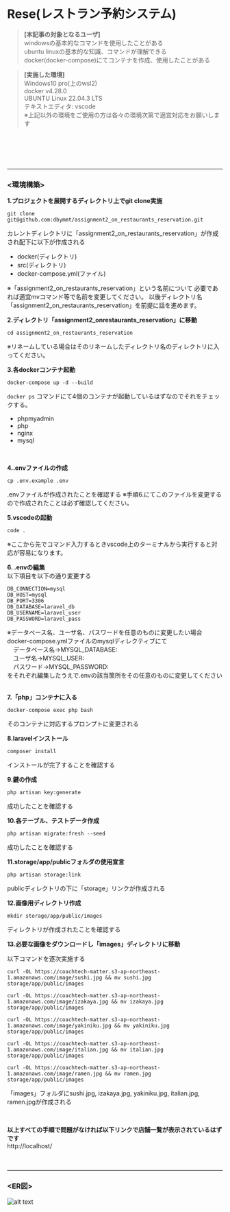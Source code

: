 
# Rese(レストラン予約システム)

> **[本記事の対象となるユーザ]**  
windowsの基本的なコマンドを使用したことがある  
ubuntu linuxの基本的な知識、コマンドが理解できる  
docker(docker-compose)にてコンテナを作成、使用したことがある  

> **[実施した環境]**  
Windows10 pro(上のwsl2)  
docker v4.28.0  
UBUNTU Linux 22.04.3 LTS  
テキストエディタ: vscode  
※上記以外の環境をご使用の方は各々の環境次第で適宜対応をお願いします  

<br><br><br><br><hr>

### <環境構築>

**1.プロジェクトを展開するディレクトリ上でgit clone実施**


~~~
git clone git@github.com:dbymmt/assignment2_on_restaurants_reservation.git
~~~


カレントディレクトリに「assignment2_on_restaurants_reservation」が作成され配下に以下が作成される

- docker(ディレクトリ)
- src(ディレクトリ)
- docker-compose.yml(ファイル)


※「assignment2_on_restaurants_reservation」という名前について
必要であれば適宜mvコマンド等で名前を変更してください。
以後ディレクトリ名「assignment2_on_restaurants_reservation」を前提に話を進めます。
<br>

**2.ディレクトリ「assignment2_onrestaurants_reservation」に移動**

~~~
cd assignment2_on_restaurants_reservation
~~~
※リネームしている場合はそのリネームしたディレクトリ名のディレクトリに入ってください。
<br>

**3.各dockerコンテナ起動**


~~~
docker-compose up -d --build
~~~

```docker ps``` コマンドにて4個のコンテナが起動しているはずなのでそれをチェックする。

- phpmyadmin
- php
- nginx
- mysql
<br>

**4..envファイルの作成**


~~~
cp .env.example .env
~~~

.envファイルが作成されたことを確認する
※手順6.にてこのファイルを変更するので作成されたことは必ず確認してください。
<br>

**5.vscodeの起動**
~~~
code .
~~~
※ここから先でコマンド入力するときvscode上のターミナルから実行すると対応が容易になります。
<br>

**6. .envの編集**
<br>
以下項目を以下の通り変更する


~~~
DB_CONNECTION=mysql
DB_HOST=mysql
DB_PORT=3306
DB_DATABASE=laravel_db
DB_USERNAME=laravel_user
DB_PASSWORD=laravel_pass
~~~


※データベース名、ユーザ名、パスワードを任意のものに変更したい場合  
docker-compose.ymlファイルのmysqlディレクティブにて  
　データベース名→MYSQL_DATABASE:  
　ユーザ名→MYSQL_USER:  
　パスワード→MYSQL_PASSWORD:  
をそれぞれ編集したうえで.envの該当箇所をその任意のものに変更してください  
<br>

**7.「php」コンテナに入る**

~~~
docker-compose exec php bash
~~~

そのコンテナに対応するプロンプトに変更される
<br>

**8.laravelインストール**


~~~
composer install
~~~

インストールが完了することを確認する
<br>

**9.鍵の作成**


~~~
php artisan key:generate
~~~

成功したことを確認する
<br>

**10.各テーブル、テストデータ作成**


~~~
php artisan migrate:fresh --seed
~~~

成功したことを確認する
<br>

**11.storage/app/publicフォルダの使用宣言**


~~~
php artisan storage:link
~~~

publicディレクトリの下に「storage」リンクが作成される
<br>

**12.画像用ディレクトリ作成**


~~~
mkdir storage/app/public/images
~~~

ディレクトリが作成されたことを確認する
<br>

**13.必要な画像をダウンロードし「images」ディレクトリに移動**

以下コマンドを逐次実施する


~~~
curl -OL https://coachtech-matter.s3-ap-northeast-1.amazonaws.com/image/sushi.jpg && mv sushi.jpg storage/app/public/images
~~~

~~~
curl -OL https://coachtech-matter.s3-ap-northeast-1.amazonaws.com/image/izakaya.jpg && mv izakaya.jpg storage/app/public/images
~~~

~~~
curl -OL https://coachtech-matter.s3-ap-northeast-1.amazonaws.com/image/yakiniku.jpg && mv yakiniku.jpg storage/app/public/images
~~~

~~~
curl -OL https://coachtech-matter.s3-ap-northeast-1.amazonaws.com/image/italian.jpg && mv italian.jpg storage/app/public/images
~~~

~~~
curl -OL https://coachtech-matter.s3-ap-northeast-1.amazonaws.com/image/ramen.jpg && mv ramen.jpg storage/app/public/images
~~~

「images」フォルダにsushi.jpg, izakaya.jpg, yakiniku.jpg, italian.jpg, ramen.jpgが作成される


<br>

**以上すべての手順で問題がなければ以下リンクで店舗一覧が表示されているはずです**
<br>
http://localhost/
<br><br><br><hr>

### <ER図>
![alt text](coachtech_grad_restaurant_reservation_add.jpg)

